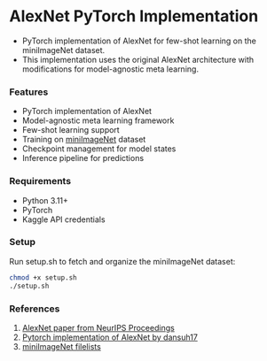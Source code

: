 # AlexNet PyTorch Implementation
- PyTorch implementation of AlexNet for few-shot learning on the miniImageNet dataset. 
- This implementation uses the original AlexNet architecture with modifications for model-agnostic meta learning.

### Features
- PyTorch implementation of AlexNet
- Model-agnostic meta learning framework
- Few-shot learning support
- Training on [miniImageNet](https://www.kaggle.com/datasets/arjunashok33/miniimagenet) dataset
- Checkpoint management for model states
- Inference pipeline for predictions

### Requirements
- Python 3.11+
- PyTorch
- Kaggle API credentials

### Setup
Run setup.sh to fetch and organize the miniImageNet dataset:
```bash
chmod +x setup.sh
./setup.sh
```

### References
1. [AlexNet paper from NeurIPS Proceedings](https://proceedings.neurips.cc/paper/2012/hash/c399862d3b9d6b76c8436e924a68c45b-Abstract.html)
2. [Pytorch implementation of AlexNet by dansuh17](https://github.com/dansuh17/alexnet-pytorch)
3. [miniImageNet filelists](https://github.com/ashok-arjun/MLRC-2021-Few-Shot-Learning-And-Self-Supervision/tree/master/filelists/miniImagenet)